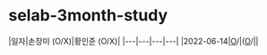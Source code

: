 # selab-3month-study

|일자|손장미 (O/X)|황인준 (O/X)|
|---|---|---|---|
|2022-06-14|[O]()/|([O]()/||

<!--
|테스트1|테스트2|테스트3|
|테스트1|테스트2|테스트3|
-->
